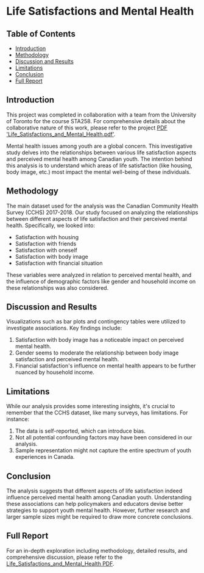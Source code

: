 # Life Satisfactions and Mental Health

## Table of Contents
- [Introduction](#introduction)
- [Methodology](#methodology)
- [Discussion and Results](#discussion-and-results)
- [Limitations](#limitations)
- [Conclusion](#conclusion)
- [Full Report](#full-report)

## Introduction
This project was completed in collaboration with a team from the University of Toronto for the course STA258. For comprehensive details about the collaborative nature of this work, please refer to the project [PDF 'Life_Satisfactions_and_Mental_Health.pdf'](Life_Satisfactions_and_Mental_Health.pdf).

Mental health issues among youth are a global concern. This investigative study delves into the relationships between various life satisfaction aspects and perceived mental health among Canadian youth. The intention behind this analysis is to understand which areas of life satisfaction (like housing, body image, etc.) most impact the mental well-being of these individuals.

## Methodology
The main dataset used for the analysis was the Canadian Community Health Survey (CCHS) 2017-2018. Our study focused on analyzing the relationships between different aspects of life satisfaction and their perceived mental health. Specifically, we looked into:

- Satisfaction with housing
- Satisfaction with friends
- Satisfaction with oneself
- Satisfaction with body image
- Satisfaction with financial situation

These variables were analyzed in relation to perceived mental health, and the influence of demographic factors like gender and household income on these relationships was also considered.

## Discussion and Results
Visualizations such as bar plots and contingency tables were utilized to investigate associations. Key findings include:

1. Satisfaction with body image has a noticeable impact on perceived mental health.
2. Gender seems to moderate the relationship between body image satisfaction and perceived mental health.
3. Financial satisfaction's influence on mental health appears to be further nuanced by household income.

## Limitations
While our analysis provides some interesting insights, it's crucial to remember that the CCHS dataset, like many surveys, has limitations. For instance:

1. The data is self-reported, which can introduce bias.
2. Not all potential confounding factors may have been considered in our analysis.
3. Sample representation might not capture the entire spectrum of youth experiences in Canada.

## Conclusion
The analysis suggests that different aspects of life satisfaction indeed influence perceived mental health among Canadian youth. Understanding these associations can help policymakers and educators devise better strategies to support youth mental health. However, further research and larger sample sizes might be required to draw more concrete conclusions.

## Full Report
For an in-depth exploration including methodology, detailed results, and comprehensive discussion, please refer to the [Life_Satisfactions_and_Mental_Health PDF](./Life_Satisfactions_and_Mental_Health.pdf).
